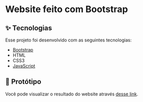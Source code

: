 # Website feito com Bootstrap

## ✨ Tecnologias

Esse projeto foi desenvolvido com as seguintes tecnologias:

- [Bootstrap](https://getbootstrap.com/)
- HTML
- CSS3
- [JavaScript](https://www.javascript.com/)

## 🚀 Protótipo

Você pode visualizar o resultado do website através [desse link](https://projetobootstrap.djalmahenry.repl.co/).
